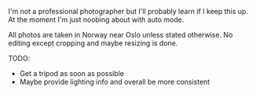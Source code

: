 I'm not a professional photographer but I'll probably learn if I keep this up. At the moment I'm just noobing about with auto mode.

All photos are taken in Norway near Oslo unless stated otherwise. No editing except cropping and maybe resizing is done.

TODO:
- Get a tripod as soon as possible
- Maybe provide lighting info and overall be more consistent
	
    

